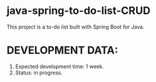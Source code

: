 # java-spring-to-do-list-CRUD
This project is a to-do list built with Spring Boot for Java.

# DEVELOPMENT DATA:
1. Expected development time: 1 week.
2. Status: in progress.
